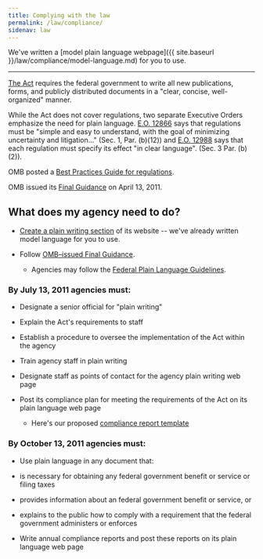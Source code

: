 ```yaml
---
title: Complying with the law
permalink: /law/compliance/
sidenav: law
---
```



We've written a [model plain language webpage]({{ site.baseurl }}/law/compliance/model-language.md) for you to use.


---

[The Act](http://www.gpo.gov/fdsys/pkg/PLAW-111publ274/pdf/PLAW-111publ274.pdf) requires the federal government to write all new publications, forms, and publicly distributed documents in a "clear, concise, well-organized" manner.

While the Act does not cover regulations, two separate Executive Orders emphasize the need for plain language. [E.O. 12866](../../populartopics/regulations/eo12866.pdf) says that regulations must be "simple and easy to understand, with the goal of minimizing uncertainty and litigation..." (Sec. 1, Par. (b)(12)) and [E.O. 12988](../../populartopics/regulations/eo12988.pdf) says that each regulation must specify its effect "in clear language". (Sec. 3 Par. (b)(2)).

OMB posted a [Best Practices Guide for regulations](http://www.regulations.gov/exchange/sites/default/files/doc_files/20101130_eRule_Best_Practices_Document_rev.pdf).

OMB issued its [Final Guidance](http://www.whitehouse.gov/sites/default/files/omb/memoranda/2011/m11-15.pdf)  on April 13, 2011.

## What does my agency need to do?

- [Create a plain writing section](agency_pl_page.cfm) of its website -- we've already written model language for you to use.
- Follow [OMB–issued Final Guidance](http://www.whitehouse.gov/sites/default/files/omb/memoranda/2011/m11-15.pdf).

  - Agencies may follow the [Federal Plain Language Guidelines](../../howto/guidelines/bigdoc/TOC.cfm).

### By July 13, 2011 agencies must:

- Designate a senior official for "plain writing"
- Explain the Act's requirements to staff
- Establish a procedure to oversee the implementation of the Act within the agency
- Train agency staff in plain writing
- Designate staff as points of contact for the agency plain writing web page<br>

- Post its compliance plan for meeting the requirements of the Act on its plain language web page

  - Here's our proposed [compliance report template](agency_compliance_report_template.doc)

### By October 13, 2011 agencies must:

- Use plain language in any document that:

- is necessary for obtaining any federal government benefit or service or filing taxes

- provides information about an federal government benefit or service, or

- explains to the public how to comply with a requirement that the federal government administers or enforces

- Write annual compliance reports and post these reports on its plain language web page
